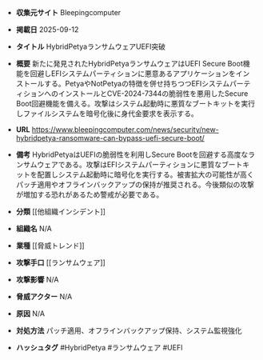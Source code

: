 - **収集元サイト**
Bleepingcomputer

- **掲載日**
2025-09-12

- **タイトル**
HybridPetyaランサムウェアUEFI突破

- **概要**
新たに発見されたHybridPetyaランサムウェアはUEFI Secure Boot機能を回避しEFIシステムパーティションに悪意あるアプリケーションをインストールする。PetyaやNotPetyaの特徴を併せ持ちつつEFIシステムパーティションへのインストールとCVE-2024-7344の脆弱性を悪用したSecure Boot回避機能を備える。攻撃はシステム起動時に悪質なブートキットを実行しファイルシステムを暗号化後に身代金要求を表示する。

- **URL**
https://www.bleepingcomputer.com/news/security/new-hybridpetya-ransomware-can-bypass-uefi-secure-boot/

- **備考**
HybridPetyaはUEFIの脆弱性を利用しSecure Bootを回避する高度なランサムウェアである。攻撃はEFIシステムパーティションに悪質なブートキットを配置しシステム起動時に暗号化を実行する。被害拡大の可能性が高くパッチ適用やオフラインバックアップの保持が推奨される。今後類似の攻撃が増加する恐れがあるため警戒が必要である。

- **分類**
[[他組織インシデント]]

- **組織名**
N/A

- **業種**
[[脅威トレンド]]

- **攻撃手口**
[[ランサムウェア]]

- **攻撃影響**
N/A

- **脅威アクター**
N/A

- **原因**
N/A

- **対処方法**
パッチ適用、オフラインバックアップ保持、システム監視強化

- **ハッシュタグ**
#HybridPetya #ランサムウェア #UEFI
